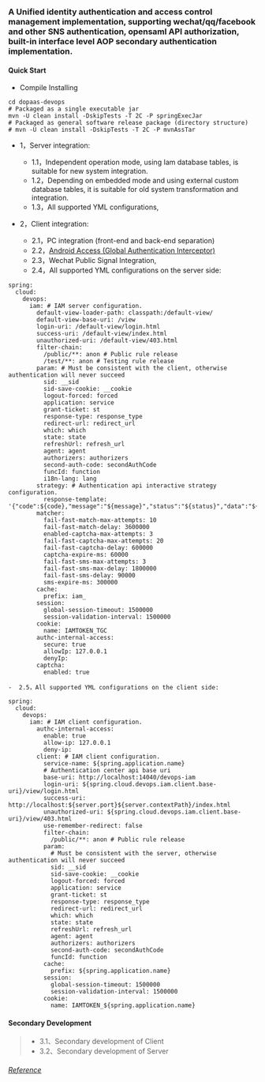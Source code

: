 ### A Unified identity authentication and access control management implementation, supporting wechat/qq/facebook and other SNS authentication, opensaml API authorization, built-in interface level AOP secondary authentication implementation.

#### Quick Start
- Compile Installing

```
cd dopaas-devops
# Packaged as a single executable jar
mvn -U clean install -DskipTests -T 2C -P springExecJar
# Packaged as general software release package (directory structure)
# mvn -U clean install -DskipTests -T 2C -P mvnAssTar
```


- 1，Server integration:
    - 1.1，Independent operation mode, using Iam database tables, is suitable for new system integration.
    - 1.2，Depending on embedded mode and using external custom database tables, it is suitable for old system transformation and integration.
    - 1.3，All supported YML configurations,

- 2，Client integration:
    - 2.1，PC integration (front-end and back-end separation)
    - 2.2，[Android Access (Global Authentication Interceptor)](super-devops-iam-example/src/main/java/com/wl4g/devops/iam/example/android/AndroidIamUserCoordinator.java)
	- 2.3，Wechat Public Signal Integration,
	- 2.4，All supported YML configurations on the server side:
```
spring:
  cloud:
    devops:
      iam: # IAM server configuration.
        default-view-loader-path: classpath:/default-view/
        default-view-base-uri: /view
        login-uri: /default-view/login.html
        success-uri: /default-view/index.html
        unauthorized-uri: /default-view/403.html
        filter-chain: 
          /public/**: anon # Public rule release
          /test/**: anon # Testing rule release
        param: # Must be consistent with the client, otherwise authentication will never succeed
          sid: __sid
          sid-save-cookie: __cookie
          logout-forced: forced
          application: service
          grant-ticket: st
          response-type: response_type
          redirect-url: redirect_url
          which: which
          state: state
          refreshUrl: refresh_url
          agent: agent
          authorizers: authorizers
          second-auth-code: secondAuthCode
          funcId: function
          i18n-lang: lang
        strategy: # Authentication api interactive strategy configuration.
          response-template: '{"code":${code},"message":"${message}","status":"${status}","data":"${data}"}'
        matcher:
          fail-fast-match-max-attempts: 10
          fail-fast-match-delay: 3600000
          enabled-captcha-max-attempts: 3
          fail-fast-captcha-max-attempts: 20
          fail-fast-captcha-delay: 600000
          captcha-expire-ms: 60000
          fail-fast-sms-max-attempts: 3
          fail-fast-sms-max-delay: 1800000
          fail-fast-sms-delay: 90000
          sms-expire-ms: 300000
        cache:
          prefix: iam_
        session:
          global-session-timeout: 1500000
          session-validation-interval: 1500000
        cookie:
          name: IAMTOKEN_TGC
        authc-internal-access:
          secure: true
          allowIp: 127.0.0.1
          denyIp:
        captcha:
          enabled: true
```
	-  2.5，All supported YML configurations on the client side:
```
spring:
  cloud:
    devops:
      iam: # IAM client configuration.
        authc-internal-access:
          enable: true
          allow-ip: 127.0.0.1
          deny-ip: 
        client: # IAM client configuration.
          service-name: ${spring.application.name}
          # Authentication center api base uri
          base-uri: http://localhost:14040/devops-iam
          login-uri: ${spring.cloud.devops.iam.client.base-uri}/view/login.html
          success-uri: http://localhost:${server.port}${server.contextPath}/index.html
          unauthorized-uri: ${spring.cloud.devops.iam.client.base-uri}/view/403.html
          use-remember-redirect: false
          filter-chain:
            /public/**: anon # Public rule release
          param:
            # Must be consistent with the server, otherwise authentication will never succeed
            sid: __sid
            sid-save-cookie: __cookie
            logout-forced: forced
            application: service
            grant-ticket: st
            response-type: response_type
            redirect-url: redirect_url
            which: which
            state: state
            refreshUrl: refresh_url
            agent: agent
            authorizers: authorizers
            second-auth-code: secondAuthCode
            funcId: function
          cache:
            prefix: ${spring.application.name}
          session:
            global-session-timeout: 1500000
            session-validation-interval: 1500000
          cookie:
            name: IAMTOKEN_${spring.application.name}
```

#### Secondary Development
> * 3.1、Secondary development of Client
> * 3.2、Secondary development of Server

###### [Reference](https://www.zybuluo.com/mdeditor)